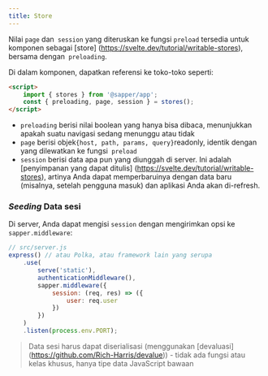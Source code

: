 ```yaml
---
title: Store
---
```


Nilai `page` dan` session` yang diteruskan ke fungsi `preload` tersedia untuk komponen sebagai [store] (https://svelte.dev/tutorial/writable-stores), bersama dengan` preloading`.

Di dalam komponen, dapatkan referensi ke toko-toko seperti:

```html
<script>
	import { stores } from '@sapper/app';
	const { preloading, page, session } = stores();
</script>
```

* `preloading` berisi nilai boolean yang hanya bisa dibaca, menunjukkan apakah suatu navigasi sedang menunggu atau tidak
* `page` berisi objek` {host, path, params, query} `readonly, identik dengan yang dilewatkan ke fungsi` preload`
* `session` berisi data apa pun yang diunggah di server. Ini adalah [penyimpanan yang dapat ditulis] (https://svelte.dev/tutorial/writable-stores), artinya Anda dapat memperbaruinya dengan data baru (misalnya, setelah pengguna masuk) dan aplikasi Anda akan di-refresh.


### _Seeding_ Data sesi

Di server, Anda dapat mengisi `session` dengan mengirimkan opsi ke` sapper.middleware`:

```js
// src/server.js
express() // atau Polka, atau framework lain yang serupa
	.use(
		serve('static'),
		authenticationMiddleware(),
		sapper.middleware({
			session: (req, res) => ({
				user: req.user
			})
		})
	)
	.listen(process.env.PORT);
```

> Data sesi harus dapat diserialisasi (menggunakan [devaluasi] (https://github.com/Rich-Harris/devalue)) - tidak ada fungsi atau kelas khusus, hanya tipe data JavaScript bawaan